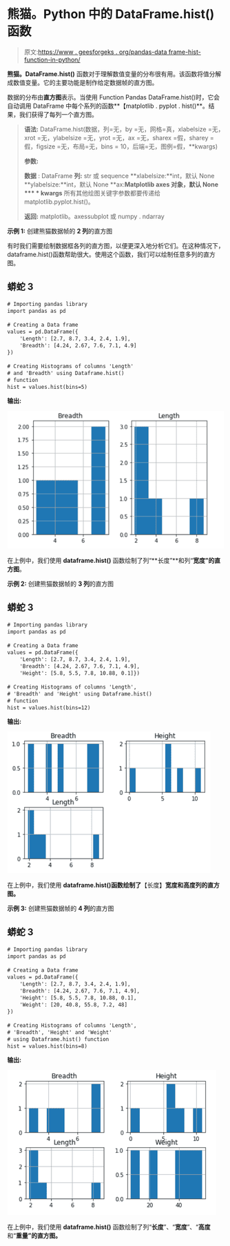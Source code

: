# 熊猫。Python 中的 DataFrame.hist()函数

> 原文:[https://www . geesforgeks . org/pandas-data frame-hist-function-in-python/](https://www.geeksforgeeks.org/pandas-dataframe-hist-function-in-python/)

**熊猫。DataFrame.hist()** 函数对于理解数值变量的分布很有用。该函数将值分解成数值变量。它的主要功能是制作给定数据帧的直方图。

数据的分布由**直方图**表示。当使用 Function Pandas DataFrame.hist()时，它会自动调用 DataFrame 中每个系列的函数**【matplotlib . pyplot . hist()**。结果，我们获得了每列一个直方图。

> **语法:** DataFrame.hist(数据，列=无，by =无，网格=真，xlabelsize =无，xrot =无，ylabelsize =无，yrot =无，ax =无，sharex =假，sharey =假，figsize =无，布局=无，bins = 10，后端=无，图例=假，**kwargs)
> 
> **参数:**
> 
> **数据** : DataFrame
> **列:** str 或 sequence
> **xlabelsize:**int，默认 None
> **ylabelsize:**int，默认 None
> **ax:**Matplotlib axes 对象，默认 None
> *** * kwargs**
> 所有其他绘图关键字参数都要传递给 matplotlib.pyplot.hist()。
> 
> **返回:**
> matplotlib。axessubplot 或 numpy . ndarray

**示例 1:** 创建熊猫数据帧的 **2 列**的直方图

有时我们需要绘制数据框各列的直方图，以便更深入地分析它们。在这种情况下，dataframe.hist()函数帮助很大。使用这个函数，我们可以绘制任意多列的直方图。

## 蟒蛇 3

```
# Importing pandas library
import pandas as pd

# Creating a Data frame
values = pd.DataFrame({
    'Length': [2.7, 8.7, 3.4, 2.4, 1.9],
    'Breadth': [4.24, 2.67, 7.6, 7.1, 4.9]
})

# Creating Histograms of columns 'Length'
# and 'Breadth' using Dataframe.hist()
# function
hist = values.hist(bins=5)
```

**输出:**

![](img/959c6b845ba84ca94b884c16c13e2d51.png)

在上例中，我们使用 **dataframe.hist()** 函数绘制了列“**长度”**和列“**宽度”**的**直方图**。

**示例 2:** 创建熊猫数据帧的 **3 列**的直方图

## 蟒蛇 3

```
# Importing pandas library
import pandas as pd

# Creating a Data frame
values = pd.DataFrame({
    'Length': [2.7, 8.7, 3.4, 2.4, 1.9],
    'Breadth': [4.24, 2.67, 7.6, 7.1, 4.9],
    'Height': [5.8, 5.5, 7.8, 10.88, 0.1]})

# Creating Histograms of columns 'Length', 
# 'Breadth' and 'Height' using Dataframe.hist()
# function
hist = values.hist(bins=12)
```

**输出:**

![](img/0c9882d2f92a442e2c97cef8b648ccf9.png)

在上例中，我们使用 **dataframe.hist()函数绘制了**【长度】****宽度**和**高度**列的**直方图**。**

**示例 3:** 创建熊猫数据帧的 **4 列**的直方图

## 蟒蛇 3

```
# Importing pandas library
import pandas as pd

# Creating a Data frame
values = pd.DataFrame({
    'Length': [2.7, 8.7, 3.4, 2.4, 1.9],
    'Breadth': [4.24, 2.67, 7.6, 7.1, 4.9],
    'Height': [5.8, 5.5, 7.8, 10.88, 0.1],
    'Weight': [20, 40.8, 55.8, 7.2, 48]
})

# Creating Histograms of columns 'Length',
# 'Breadth', 'Height' and 'Weight'
# using Dataframe.hist() function
hist = values.hist(bins=8)
```

**输出:**

![](img/76b924b778b89f5bd81e792cc27fa55e.png)

在上例中，我们使用 **dataframe.hist()** 函数绘制了列“**长度**”、“**宽度**”、“**高度**和“**重量”**的**直方图。**